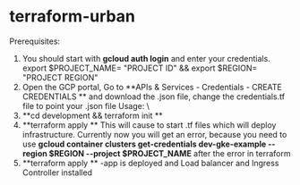 # terraform-urban
Prerequisites: 
1) You should start with **gcloud auth login** and enter your credentials. export $PROJECT_NAME= "PROJECT ID" && export $REGION= "PROJECT REGION"
2) Open the GCP portal, Go to **APIs & Services - Credentials - CREATE CREDENTIALS ** and download the .json file, change the credentials.tf file to point your .json file
Usage: \
1) **cd development && terraform init **
2) **terraform apply **
This will cause to start .tf files which will deploy infrastructure.
Currently now you will get an error, because you  need to use **gcloud container clusters get-credentials dev-gke-example --region $REGION --project $PROJECT_NAME** after the error in terraform
3) **terraform apply **  -app is deployed and Load balancer and Ingress Controller installed 

